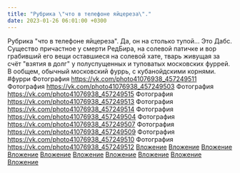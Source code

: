 ```yaml
---
title: "Рубрика \"что в телефоне яйцереза\"."
date: 2023-01-26 06:01:00 +0300
---
```


Рубрика "что в телефоне яйцереза".
Да, он на столько тупой...
Это Дабс. Существо причастное у смерти РедБира, на солевой патичке и вор грабивший его вещи оставшиеся на солевой хате, тварь живущая за счёт "взятия в долг" у полуспущенных и туповатых московских фуррей. В ообщем, обычный московский фуррь, с кубанойдскими корнями.
#фурри
Фотография
<a class="vk-attach" href="https://vk.com/photo41076938_457249511">https://vk.com/photo41076938_457249511</a>
Фотография
<a class="vk-attach" href="https://vk.com/photo41076938_457249503">https://vk.com/photo41076938_457249503</a>
Фотография
<a class="vk-attach" href="https://vk.com/photo41076938_457249515">https://vk.com/photo41076938_457249515</a>
Фотография
<a class="vk-attach" href="https://vk.com/photo41076938_457249513">https://vk.com/photo41076938_457249513</a>
Фотография
<a class="vk-attach" href="https://vk.com/photo41076938_457249514">https://vk.com/photo41076938_457249514</a>
Фотография
<a class="vk-attach" href="https://vk.com/photo41076938_457249504">https://vk.com/photo41076938_457249504</a>
Фотография
<a class="vk-attach" href="https://vk.com/photo41076938_457249507">https://vk.com/photo41076938_457249507</a>
Фотография
<a class="vk-attach" href="https://vk.com/photo41076938_457249509">https://vk.com/photo41076938_457249509</a>
Фотография
<a class="vk-attach" href="https://vk.com/photo41076938_457249510">https://vk.com/photo41076938_457249510</a>
Фотография
<a class="vk-attach" href="https://vk.com/photo41076938_457249512">https://vk.com/photo41076938_457249512</a>
<a class="vk-attach" href="https://vk.com/photo41076938_457249511">Вложение</a>
<a class="vk-attach" href="https://vk.com/photo41076938_457249503">Вложение</a>
<a class="vk-attach" href="https://vk.com/photo41076938_457249515">Вложение</a>
<a class="vk-attach" href="https://vk.com/photo41076938_457249513">Вложение</a>
<a class="vk-attach" href="https://vk.com/photo41076938_457249514">Вложение</a>
<a class="vk-attach" href="https://vk.com/photo41076938_457249504">Вложение</a>
<a class="vk-attach" href="https://vk.com/photo41076938_457249507">Вложение</a>
<a class="vk-attach" href="https://vk.com/photo41076938_457249509">Вложение</a>
<a class="vk-attach" href="https://vk.com/photo41076938_457249510">Вложение</a>
<a class="vk-attach" href="https://vk.com/photo41076938_457249512">Вложение</a>
